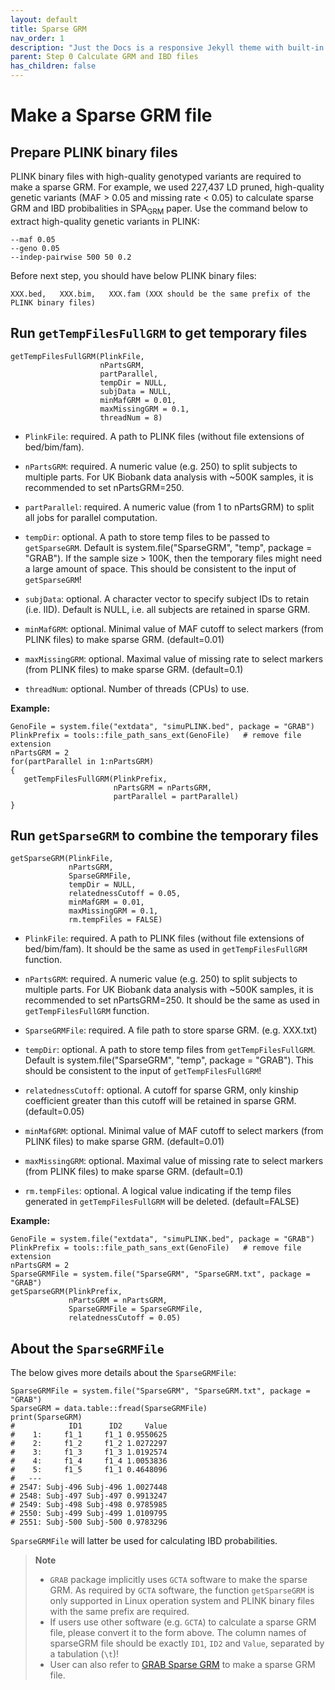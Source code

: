 ```yaml
---
layout: default
title: Sparse GRM
nav_order: 1
description: "Just the Docs is a responsive Jekyll theme with built-in search that is easily customizable and hosted on GitHub Pages."
parent: Step 0 Calculate GRM and IBD files
has_children: false
---
```


# Make a Sparse GRM file

## Prepare PLINK binary files

PLINK binary files with high-quality genotyped variants are required to make a sparse GRM. For example, we used 227,437 LD pruned, high-quality genetic variants (MAF > 0.05 and missing rate < 0.05) to calculate sparse GRM and IBD probibalities in SPA<sub>GRM</sub> paper. Use the command below to extract high-quality genetic variants in PLINK:

```
--maf 0.05
--geno 0.05
--indep-pairwise 500 50 0.2
```

Before next step, you should have below PLINK binary files:
```
XXX.bed,   XXX.bim,   XXX.fam (XXX should be the same prefix of the PLINK binary files)
```

## Run `getTempFilesFullGRM` to get temporary files

```
getTempFilesFullGRM(PlinkFile,
                    nPartsGRM,
                    partParallel,
                    tempDir = NULL,
                    subjData = NULL,
                    minMafGRM = 0.01,
                    maxMissingGRM = 0.1,
                    threadNum = 8)
```

- `PlinkFile`: required. A path to PLINK files (without file extensions of bed/bim/fam).

- `nPartsGRM`: required. A numeric value (e.g. 250) to split subjects to multiple parts. For UK Biobank data analysis with ~500K samples, it is recommended to set nPartsGRM=250.

- `partParallel`: required. A numeric value (from 1 to nPartsGRM) to split all jobs for parallel computation.

- `tempDir`: optional. A path to store temp files to be passed to `getSparseGRM`. Default is system.file("SparseGRM", "temp", package = "GRAB"). If the sample size > 100K, then the temporary files might need a large amount of space. This should be consistent to the input of `getSparseGRM`!

- `subjData`: optional. A character vector to specify subject IDs to retain (i.e. IID). Default is NULL, i.e. all subjects are retained in sparse GRM.

- `minMafGRM`: optional. Minimal value of MAF cutoff to select markers (from PLINK files) to make sparse GRM. (default=0.01)

- `maxMissingGRM`: optional. Maximal value of missing rate to select markers (from PLINK files) to make sparse GRM. (default=0.1)

- `threadNum`: optional. Number of threads (CPUs) to use.

**Example:**

```
GenoFile = system.file("extdata", "simuPLINK.bed", package = "GRAB")
PlinkPrefix = tools::file_path_sans_ext(GenoFile)   # remove file extension
nPartsGRM = 2
for(partParallel in 1:nPartsGRM)
{
   getTempFilesFullGRM(PlinkPrefix, 
                       nPartsGRM = nPartsGRM, 
                       partParallel = partParallel)
}
```

## Run `getSparseGRM` to combine the temporary files

```
getSparseGRM(PlinkFile,
             nPartsGRM,
             SparseGRMFile,
             tempDir = NULL,
             relatednessCutoff = 0.05,
             minMafGRM = 0.01,
             maxMissingGRM = 0.1,
             rm.tempFiles = FALSE)
```

- `PlinkFile`: required. A path to PLINK files (without file extensions of bed/bim/fam). It should be the same as used in `getTempFilesFullGRM` function.

- `nPartsGRM`: required. A numeric value (e.g. 250) to split subjects to multiple parts. For UK Biobank data analysis with ~500K samples, it is recommended to set nPartsGRM=250. It should be the same as used in `getTempFilesFullGRM` function.

- `SparseGRMFile`: required. A file path to store sparse GRM. (e.g. XXX.txt)

- `tempDir`: optional. A path to store temp files from `getTempFilesFullGRM`. Default is system.file("SparseGRM", "temp", package = "GRAB"). This should be consistent to the input of `getTempFilesFullGRM`!

- `relatednessCutoff`: optional. A cutoff for sparse GRM, only kinship coefficient greater than this cutoff will be retained in sparse GRM. (default=0.05)

- `minMafGRM`: optional. Minimal value of MAF cutoff to select markers (from PLINK files) to make sparse GRM. (default=0.01)

- `maxMissingGRM`: optional. Maximal value of missing rate to select markers (from PLINK files) to make sparse GRM. (default=0.1)

- `rm.tempFiles`: optional. A logical value indicating if the temp files generated in `getTempFilesFullGRM` will be deleted. (default=FALSE)

**Example:**

```
GenoFile = system.file("extdata", "simuPLINK.bed", package = "GRAB")
PlinkPrefix = tools::file_path_sans_ext(GenoFile)   # remove file extension
nPartsGRM = 2
SparseGRMFile = system.file("SparseGRM", "SparseGRM.txt", package = "GRAB")
getSparseGRM(PlinkPrefix, 
             nPartsGRM = nPartsGRM, 
             SparseGRMFile = SparseGRMFile,
             relatednessCutoff = 0.05)
```

## About the `SparseGRMFile`

The below gives more details about the `SparseGRMFile`:

```
SparseGRMFile = system.file("SparseGRM", "SparseGRM.txt", package = "GRAB")
SparseGRM = data.table::fread(SparseGRMFile)
print(SparseGRM)
#            ID1      ID2     Value
#    1:     f1_1     f1_1 0.9550625
#    2:     f1_2     f1_2 1.0272297
#    3:     f1_3     f1_3 1.0192574
#    4:     f1_4     f1_4 1.0053836
#    5:     f1_5     f1_1 0.4648096
#   ---
# 2547: Subj-496 Subj-496 1.0027448
# 2548: Subj-497 Subj-497 0.9913247
# 2549: Subj-498 Subj-498 0.9785985
# 2550: Subj-499 Subj-499 1.0109795
# 2551: Subj-500 Subj-500 0.9783296
```

`SparseGRMFile` will latter be used for calculating IBD probabilities. 

> **Note**  
> - `GRAB` package implicitly uses `GCTA` software to make the sparse GRM. As required by `GCTA` software, the function `getSparseGRM` is only supported in Linux operation system and PLINK binary files with the same prefix are required.  
> - If users use other software (e.g. `GCTA`) to calculate a sparse GRM file, please convert it to the form above. The column names of sparseGRM file should be exactly `ID1`, `ID2` and `Value`, separated by a tabulation (`\t`)!  
> - User can also refer to [GRAB Sparse GRM](https://wenjianbi.github.io/grab.github.io/docs/GRM_sparse.html) to make a sparse GRM file.
